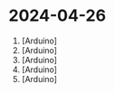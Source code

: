 # 2024-04-26

1. [](https://github.comundefined "") [Arduino]
2. [](https://github.comundefined "Amo + Arduino = Arduimo") [Arduino]
3. [](https://github.comundefined "SkinTrack is an Arduino based wireless sensor for backcountry access gates") [Arduino]
4. [](https://github.comundefined "Example file to blink the LED on an Arduino") [Arduino]
5. [](https://github.comundefined "Extreme Electronics Learning Laboratory") [Arduino]
